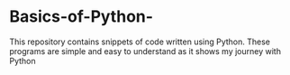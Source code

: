 # Basics-of-Python-
This repository contains snippets of code written using Python.
These programs are simple and easy to understand as it shows my journey with Python
